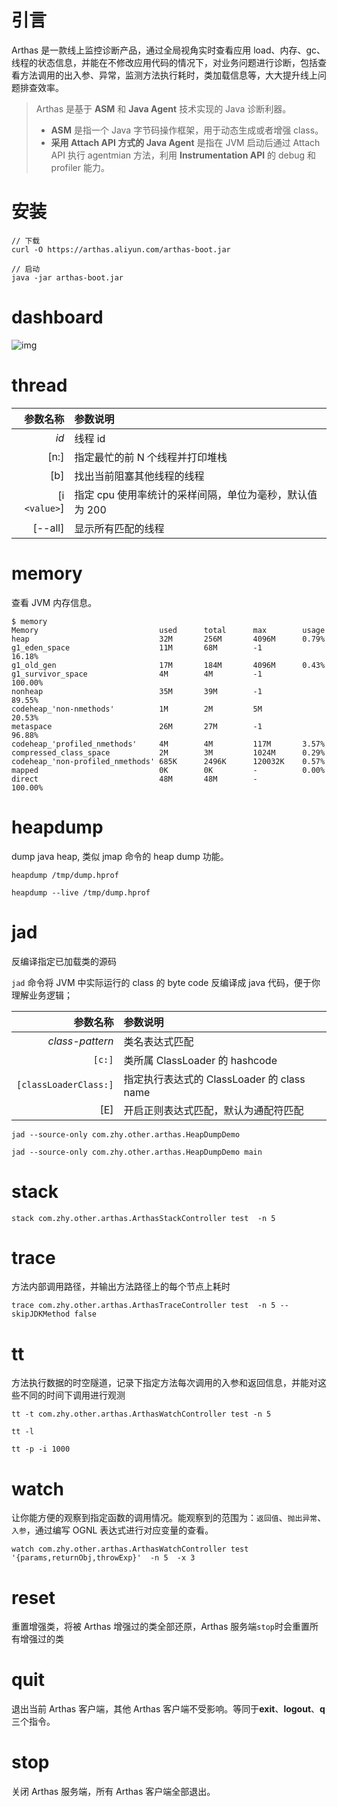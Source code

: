 # 引言

Arthas 是一款线上监控诊断产品，通过全局视角实时查看应用 load、内存、gc、线程的状态信息，并能在不修改应用代码的情况下，对业务问题进行诊断，包括查看方法调用的出入参、异常，监测方法执行耗时，类加载信息等，大大提升线上问题排查效率。

> Arthas 是基于 **ASM** 和 **Java Agent** 技术实现的 Java 诊断利器。
>
> -  **ASM** 是指一个 Java 字节码操作框架，用于动态生成或者增强 class。
> -  **采用 Attach API 方式的 Java Agent** 是指在 JVM 启动后通过 Attach API 执行 agentmian 方法，利用 **Instrumentation API** 的 debug 和 profiler 能力。

# 安装

```shell
// 下载
curl -O https://arthas.aliyun.com/arthas-boot.jar

// 启动
java -jar arthas-boot.jar
```

# dashboard

![img](http://qiniu.zhouhongyin.top/2023/02/17/1676600461-dashboard.png)

# thread

|      参数名称 | 参数说明                                                |
| ------------: | :------------------------------------------------------ |
|          *id* | 线程 id                                                 |
|          [n:] | 指定最忙的前 N 个线程并打印堆栈                         |
|           [b] | 找出当前阻塞其他线程的线程                              |
| [i `<value>`] | 指定 cpu 使用率统计的采样间隔，单位为毫秒，默认值为 200 |
|       [--all] | 显示所有匹配的线程                                      |

# memory

查看 JVM 内存信息。

```shell
$ memory
Memory                           used      total      max        usage
heap                             32M       256M       4096M      0.79%
g1_eden_space                    11M       68M        -1         16.18%
g1_old_gen                       17M       184M       4096M      0.43%
g1_survivor_space                4M        4M         -1         100.00%
nonheap                          35M       39M        -1         89.55%
codeheap_'non-nmethods'          1M        2M         5M         20.53%
metaspace                        26M       27M        -1         96.88%
codeheap_'profiled_nmethods'     4M        4M         117M       3.57%
compressed_class_space           2M        3M         1024M      0.29%
codeheap_'non-profiled_nmethods' 685K      2496K      120032K    0.57%
mapped                           0K        0K         -          0.00%
direct                           48M       48M        -          100.00%

```

# heapdump

dump java heap, 类似 jmap 命令的 heap dump 功能。

```shell
heapdump /tmp/dump.hprof

heapdump --live /tmp/dump.hprof
```

# jad

反编译指定已加载类的源码

`jad` 命令将 JVM 中实际运行的 class 的 byte code 反编译成 java 代码，便于你理解业务逻辑；

|              参数名称 | 参数说明                                   |
| --------------------: | :----------------------------------------- |
|       *class-pattern* | 类名表达式匹配                             |
|                `[c:]` | 类所属 ClassLoader 的 hashcode             |
| `[classLoaderClass:]` | 指定执行表达式的 ClassLoader 的 class name |
|                   [E] | 开启正则表达式匹配，默认为通配符匹配       |

```shell
jad --source-only com.zhy.other.arthas.HeapDumpDemo 

jad --source-only com.zhy.other.arthas.HeapDumpDemo main
```

# stack

```shell
stack com.zhy.other.arthas.ArthasStackController test  -n 5 
```

# trace

方法内部调用路径，并输出方法路径上的每个节点上耗时

```shell
trace com.zhy.other.arthas.ArthasTraceController test  -n 5 --skipJDKMethod false 
```

# tt

方法执行数据的时空隧道，记录下指定方法每次调用的入参和返回信息，并能对这些不同的时间下调用进行观测

```shell
tt -t com.zhy.other.arthas.ArthasWatchController test -n 5 

tt -l

tt -p -i 1000
```

# watch

让你能方便的观察到指定函数的调用情况。能观察到的范围为：`返回值`、`抛出异常`、`入参`，通过编写 OGNL 表达式进行对应变量的查看。

```shell
watch com.zhy.other.arthas.ArthasWatchController test '{params,returnObj,throwExp}'  -n 5  -x 3 
```

# reset

重置增强类，将被 Arthas 增强过的类全部还原，Arthas 服务端`stop`时会重置所有增强过的类

# quit

退出当前 Arthas 客户端，其他 Arthas 客户端不受影响。等同于**exit**、**logout**、**q**三个指令。

# stop

关闭 Arthas 服务端，所有 Arthas 客户端全部退出。
